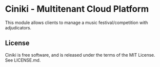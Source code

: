Ciniki - Multitenant Cloud Platform
===========================================

This module allows clients to manage a music festival/competition with adjudicators.

License
-------
Ciniki is free software, and is released under the terms of the MIT License. See LICENSE.md.
